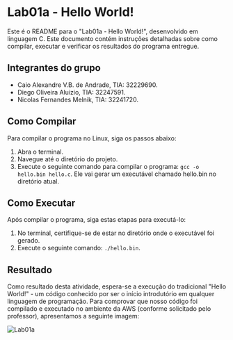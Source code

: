 # Lab01a - Hello World!

Este é o README para o "Lab01a - Hello World!", desenvolvido em linguagem C. Este documento contém instruções detalhadas sobre como compilar, executar e verificar os resultados do programa entregue.

## Integrantes do grupo 
- Caio Alexandre V.B. de Andrade, TIA: 32229690.
- Diego Oliveira Aluizio, TIA: 32247591.
- Nicolas Fernandes Melnik, TIA: 32241720.

## Como Compilar

Para compilar o programa no Linux, siga os passos abaixo:
1. Abra o terminal.
2. Navegue até o diretório do projeto.
3. Execute o seguinte comando para compilar o programa: `gcc -o hello.bin hello.c`. Ele vai gerar um executável chamado hello.bin no diretório atual.

## Como Executar

Após compilar o programa, siga estas etapas para executá-lo:
1. No terminal, certifique-se de estar no diretório onde o executável foi gerado.
2. Execute o seguinte comando: `./hello.bin`.

## Resultado
Como resultado desta atividade, espera-se a execução do tradicional "Hello World!" - um código conhecido por ser o início introdutório em qualquer linguagem de programação. Para comprovar que nosso código foi compilado e executado no ambiente da AWS (conforme solicitado pelo professor), apresentamos a seguinte imagem:

![Lab01a](https://github.com/nicolasmelnik/Laboratorios-SO/assets/117850844/ef51c62c-0aee-47cd-b1a4-22d46d5b6494)
